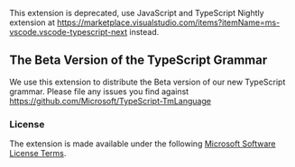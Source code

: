 This extension is deprecated, use JavaScript and TypeScript Nightly extension at https://marketplace.visualstudio.com/items?itemName=ms-vscode.vscode-typescript-next instead.

## The Beta Version of the TypeScript Grammar 
 
We use this extension to distribute the Beta version of our new TypeScript grammar. Please file
any issues you find against https://github.com/Microsoft/TypeScript-TmLanguage
 
### License
The extension is made available under the following [Microsoft Software License Terms](LICENSE.txt).


